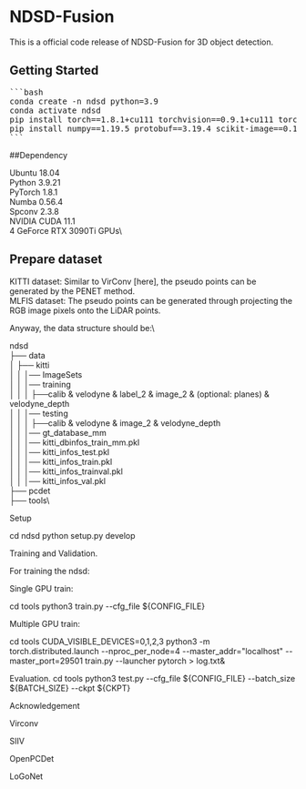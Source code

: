# NDSD-Fusion

This is a official code release of NDSD-Fusion for 3D object detection. 

## Getting Started

<pre>
```bash
conda create -n ndsd python=3.9
conda activate ndsd
pip install torch==1.8.1+cu111 torchvision==0.9.1+cu111 torchaudio==0.8.1 -f https://download.pytorch.org/whl/torch_stable.html 
pip install numpy==1.19.5 protobuf==3.19.4 scikit-image==0.19.2 waymo-open-dataset-tf-2-5-0 nuscenes-devkit==1.0.5 spconv-cu111 numba scipy pyyaml easydict fire tqdm shapely matplotlib opencv-python addict pyquaternion awscli open3d pandas future pybind11 tensorboardX tensorboard Cython prefetch-generator
```
</pre>

##Dependency

Ubuntu 18.04\
Python 3.9.21\
PyTorch 1.8.1\
Numba 0.56.4\
Spconv 2.3.8\
NVIDIA CUDA 11.1\
4 GeForce RTX 3090Ti GPUs\



## Prepare dataset

KITTI dataset: Similar to VirConv [here], the pseudo points can be generated by the PENET method.\
MLFIS dataset: The pseudo points can be generated through projecting the RGB image pixels onto the LiDAR points.

Anyway, the data structure should be:\

ndsd\
├── data\
│   ├── kitti\
│   │   │── ImageSets\
│   │   │── training\
│   │   │   ├──calib & velodyne & label_2 & image_2 & (optional: planes) & velodyne_depth\
│   │   │── testing\
│   │   │   ├──calib & velodyne & image_2 & velodyne_depth\
│   │   │── gt_database_mm\
│   │   │── kitti_dbinfos_train_mm.pkl\
│   │   │── kitti_infos_test.pkl\
│   │   │── kitti_infos_train.pkl\
│   │   │── kitti_infos_trainval.pkl\
│   │   │── kitti_infos_val.pkl\
├── pcdet\
├── tools\


Setup

cd ndsd
python setup.py develop

Training and Validation.

For training the ndsd:

Single GPU train:

cd tools
python3 train.py --cfg_file ${CONFIG_FILE}

Multiple GPU train:

cd tools
CUDA_VISIBLE_DEVICES=0,1,2,3  python3 -m torch.distributed.launch --nproc_per_node=4 --master_addr="localhost" --master_port=29501 train.py  --launcher pytorch > log.txt&


Evaluation.
cd tools
python3 test.py --cfg_file ${CONFIG_FILE} --batch_size ${BATCH_SIZE} --ckpt ${CKPT}

Acknowledgement

Virconv

SIIV

OpenPCDet

LoGoNet
